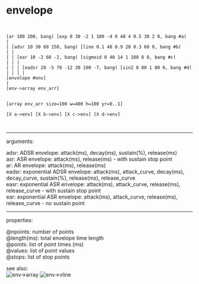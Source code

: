 # envelope

```


[ar 100 200, bang( [exp 0 30 -2 1 100 -4 0 40 4 0.5 30 2 0, bang #a(
|
| [adsr 10 30 60 150, bang( [line 0.1 40 0.9 20 0.3 60 0, bang #b(
| |
| | [ear 10 -2 60 -2, bang( [sigmoid 0 40 14 1 100 8 0, bang #c(
| | |
| | | [eadsr 20 -5 70 -12 30 100 -7, bang( [sin2 0 80 1 80 0, bang #d(
| | | |
[envelope #env]
|
[env->array env_arr]


[array env_arr size=100 w=400 h=100 yr=0..1]

[X a->env] [X b->env] [X c->env] [X d->env]

            
```
---
arguments:

adsr: ADSR envelope: attack(ms), decay(ms), sustain(%),
            release(ms)<br>
asr: ASR envelope: attack(ms), release(ms) - with sustain
            stop point<br>
ar: AR envelope: attack(ms), release(ms)<br>
eadsr: exponential ADSR envelope: attack(ms), attack_curve,
            decay(ms), decay_curve, sustain(%), release(ms), release_curve<br>
easr: exponential ASR envelope: attack(ms), attack_curve,
            release(ms), release_curve - with sustain stop point<br>
ear: exponential ASR envelope: attack(ms), attack_curve,
            release(ms), release_curve - no sustain point<br>

---
properties:

@npoints: number of
            points<br>
@length(ms): total envelope time length<br>
@points: list of point times
            (ms)<br>
@values: list of point values<br>
@stops: list of stop points<br>

see also:<br>
![env-&gt;array]("img/object_env-&gt;array.png")
![env-&gt;vline]("img/object_env-&gt;vline.png")
